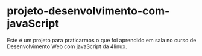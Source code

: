 # projeto-desenvolvimento-com-javaScript

Este é um projeto para praticarmos o que foi aprendido em sala no curso de Desenvolvimento Web com javaScript da 4linux.